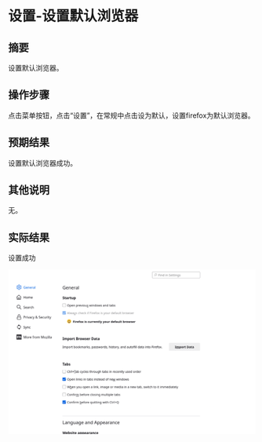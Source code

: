 # 设置-设置默认浏览器

## 摘要

设置默认浏览器。

## 操作步骤

点击菜单按钮，点击“设置”，在常规中点击设为默认，设置firefox为默认浏览器。

## 预期结果

设置默认浏览器成功。

## 其他说明

无。

## 实际结果

设置成功

![alt text](image-54.png)
